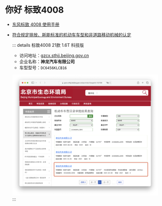 # 你好 标致4008

- [东风标致 4008 使用手册](/pdfs/4008handbook.pdf)
- [符合规定排放、耗能标准的机动车车型和非道路移动机械的认定](http://gzcx.sthjj.beijing.gov.cn/eportal/ui?pageId=132198)

    ::: details 标致4008 21款 1.6T 科技版
    - 访问地址：[gzcx.sthjj.beijing.gov.cn](http://gzcx.sthjj.beijing.gov.cn/eportal/ui?pageId=132198)
    - 企业名称：**神龙汽车有限公司**
    - 车型型号：`DC6456KLCB16`

    ![Emission Standards](/images/emission-standards.png)
    :::
